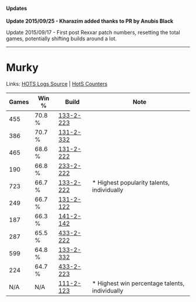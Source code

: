 #### Updates
**Update 2015/09/25 - Kharazim added thanks to PR by Anubis Black**

Update 2015/09/17 - First post Rexxar patch numbers, resetting the total games, potentially shifting builds around a lot.

***

# Murky

Links: [HOTS Logs Source](https://www.hotslogs.com/Sitewide/HeroDetails?Hero=Murky) | [HotS Counters](http://hotscounters.com/#/hero/Murky)

Games  | Win %  | Build     | Note
-----  | -----  | -----     | ----
455    | 70.8 % | [133-2-223](http://www.heroesfire.com/hots/talent-calculator/murky#hEf_) | 
386    | 70.7 % | [131-2-332](http://www.heroesfire.com/hots/talent-calculator/murky#h9pC) | 
465    | 68.6 % | [131-2-222](http://www.heroesfire.com/hots/talent-calculator/murky#h9nU) | 
190    | 66.8 % | [233-2-222](http://www.heroesfire.com/hots/talent-calculator/murky#l2o-) | 
723    | 66.7 % | [133-2-222](http://www.heroesfire.com/hots/talent-calculator/murky#hEf-) | * Highest popularity talents, individually
249    | 66.7 % | [131-2-122](http://www.heroesfire.com/hots/talent-calculator/murky#h9lw) | 
187    | 66.3 % | [141-2-142](http://www.heroesfire.com/hots/talent-calculator/murky#hYAk) | 
287    | 65.5 % | [433-2-222](http://www.heroesfire.com/hots/talent-calculator/murky#sh4-) | 
599    | 64.8 % | [133-2-332](http://www.heroesfire.com/hots/talent-calculator/murky#hEhi) | 
224    | 64.7 % | [433-2-223](http://www.heroesfire.com/hots/talent-calculator/murky#sh4_) | 
N/A    | N/A    | [111-2-123](http://www.heroesfire.com/hots/talent-calculator/murky#gOwx) | * Highest win percentage talents, individually
